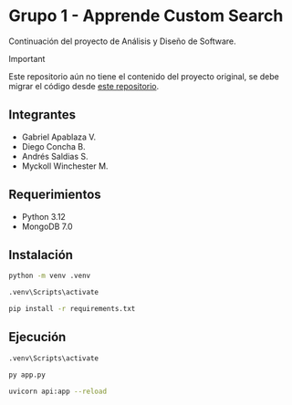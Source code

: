 # Grupo 1 - Apprende Custom Search

Continuación del proyecto de Análisis y Diseño de Software.

> [!IMPORTANT]
> Este repositorio aún no tiene el contenido del proyecto original, se debe migrar el código desde [este repositorio](https://github.com/JoseMiGuerrero16/Proyecto-INF236-Grupo10).

## Integrantes

- Gabriel Apablaza V.
- Diego Concha B.
- Andrés Saldias S.
- Myckoll Winchester M.

## Requerimientos

- Python 3.12
- MongoDB 7.0

## Instalación

```bash
python -m venv .venv
```

```bash
.venv\Scripts\activate
```

```bash
pip install -r requirements.txt
```

## Ejecución

```bash
.venv\Scripts\activate
```

```bash
py app.py
```

```bash
uvicorn api:app --reload
```
